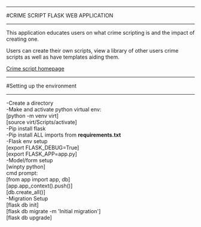 ******
#CRIME SCRIPT FLASK WEB APPLICATION
******
This application educates users on what crime scripting is and the impact of creating one.  
  
Users can create their own scripts, view a library of other users crime scripts as well as have templates aiding them.  
  
[Crime script homepage](crimescript.png)
******
#Setting up the environment
******


-Create a directory  
-Make and activate python virtual env:     
  [python -m venv virt]    
  [source virt/Scripts/activate]    
-Pip install flask    
-Pip install ALL imports from **requirements.txt**  
-Flask env setup  
  [export FLASK_DEBUG=True]  
  [export FLASK_APP=app.py]  
-Model/form setup  
	[winpty python]  
  cmd prompt:    
  [from app import app, db]  
  [app.app_context().push()]  
  [db.create_all()]    
-Migration Setup   
 [flask db init]  
 [flask db migrate -m 'Initial migration']  
 [flask db upgrade]  
